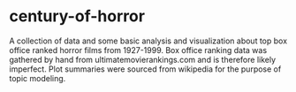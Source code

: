 # century-of-horror
A collection of data and some basic analysis and visualization about top box office ranked horror films from 1927-1999. Box office ranking data was gathered by hand from ultimatemovierankings.com and is therefore likely imperfect. Plot summaries were sourced from wikipedia for the purpose of topic modeling.
